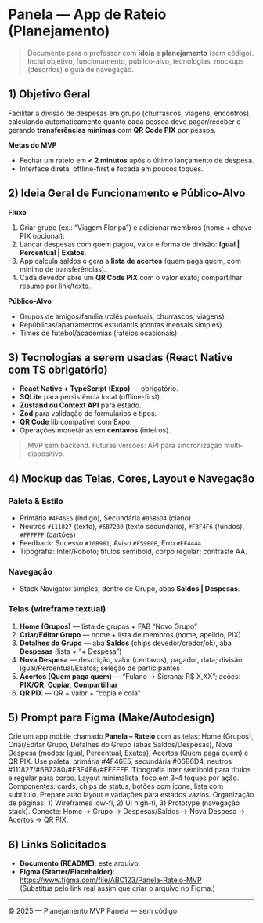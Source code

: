 # Panela — App de Rateio (Planejamento)

> Documento para o professor com **ideia e planejamento** (sem código). Inclui objetivo, funcionamento, público-alvo, tecnologias, mockups (descritos) e guia de navegação.

## 1) Objetivo Geral
Facilitar a divisão de despesas em grupo (churrascos, viagens, encontros), calculando automaticamente quanto cada pessoa deve pagar/receber e gerando **transferências mínimas** com **QR Code PIX** por pessoa.

**Metas do MVP**
- Fechar um rateio em **< 2 minutos** após o último lançamento de despesa.
- Interface direta, offline-first e focada em poucos toques.

## 2) Ideia Geral de Funcionamento e Público-Alvo
**Fluxo**
1. Criar grupo (ex.: “Viagem Floripa”) e adicionar membros (nome + chave PIX opcional).
2. Lançar despesas com quem pagou, valor e forma de divisão: **Igual | Percentual | Exatos**.
3. App calcula saldos e gera a **lista de acertos** (quem paga quem, com mínimo de transferências).
4. Cada devedor abre um **QR Code PIX** com o valor exato; compartilhar resumo por link/texto.

**Público-Alvo**
- Grupos de amigos/família (rolês pontuais, churrascos, viagens).
- Repúblicas/apartamentos estudantis (contas mensais simples).
- Times de futebol/academias (rateios ocasionais).

## 3) Tecnologias a serem usadas (React Native com TS obrigatório)
- **React Native + TypeScript (Expo)** — obrigatório.
- **SQLite** para persistência local (offline-first).
- **Zustand ou Context API** para estado.
- **Zod** para validação de formulários e tipos.
- **QR Code** lib compatível com Expo.
- Operações monetárias em **centavos** (inteiros).

> MVP sem backend. Futuras versões: API para sincronização multi-dispositivo.

## 4) Mockup das Telas, Cores, Layout e Navegação
### Paleta & Estilo
- Primária `#4F46E5` (índigo), Secundária `#06B6D4` (ciano)
- Neutros `#111827` (texto), `#6B7280` (texto secundário), `#F3F4F6` (fundos), `#FFFFFF` (cartões)
- Feedback: Sucesso `#10B981`, Aviso `#F59E0B`, Erro `#EF4444`
- Tipografia: Inter/Roboto; títulos semibold, corpo regular; contraste AA.

### Navegação
- Stack Navigator simples; dentro de Grupo, abas **Saldos | Despesas**.

### Telas (wireframe textual)
1) **Home (Grupos)** — lista de grupos + FAB “Novo Grupo”
2) **Criar/Editar Grupo** — nome + lista de membros (nome, apelido, PIX)
3) **Detalhes do Grupo** — aba **Saldos** (chips devedor/credor/ok), aba **Despesas** (lista + “+ Despesa”)
4) **Nova Despesa** — descrição, valor (centavos), pagador, data; divisão Igual/Percentual/Exatos; seleção de participantes
5) **Acertos (Quem paga quem)** — “Fulano → Sicrana: R$ X,XX”; ações: **PIX/QR**, **Copiar**, **Compartilhar**
6) **QR PIX** — QR + valor + “copia e cola”

## 5) Prompt para Figma (Make/Autodesign)
Crie um app mobile chamado **Panela – Rateio** com as telas: Home (Grupos), Criar/Editar Grupo, Detalhes do Grupo (abas Saldos/Despesas), Nova Despesa (modos: Igual, Percentual, Exatos), Acertos (Quem paga quem) e QR PIX. Use paleta: primária #4F46E5, secundária #06B6D4, neutros #111827/#6B7280/#F3F4F6/#FFFFFF. Tipografia Inter semibold para títulos e regular para corpo. Layout minimalista, foco em 3–4 toques por ação. Componentes: cards, chips de status, botões com ícone, lista com subtítulo. Prepare auto layout e variações para estados vazios. Organização de páginas: 1) Wireframes low-fi, 2) UI high-fi, 3) Prototype (navegação stack). Conecte: Home → Grupo → Despesas/Saldos → Nova Despesa → Acertos → QR PIX.

## 6) Links Solicitados
- **Documento (README)**: este arquivo.
- **Figma (Starter/Placeholder)**: https://www.figma.com/file/ABC123/Panela-Rateio-MVP  
(Substitua pelo link real assim que criar o arquivo no Figma.)

---
© 2025 — Planejamento MVP Panela — sem código
